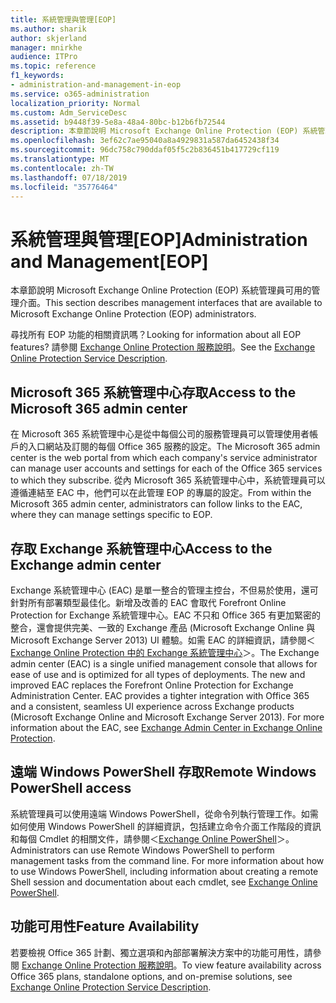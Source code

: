 ```yaml
---
title: 系統管理與管理[EOP]
ms.author: sharik
author: skjerland
manager: mnirkhe
audience: ITPro
ms.topic: reference
f1_keywords:
- administration-and-management-in-eop
ms.service: o365-administration
localization_priority: Normal
ms.custom: Adm_ServiceDesc
ms.assetid: b9448f39-5e8a-48a4-80bc-b12b6fb72544
description: 本章節說明 Microsoft Exchange Online Protection (EOP) 系統管理員可用的管理介面。
ms.openlocfilehash: 3ef62c7ae95040a8a4929831a587da6452438f34
ms.sourcegitcommit: 96dc758c790ddaf05f5c2b836451b417729cf119
ms.translationtype: MT
ms.contentlocale: zh-TW
ms.lasthandoff: 07/18/2019
ms.locfileid: "35776464"
---
```

# <a name="administration-and-managementeop"></a><span data-ttu-id="83a5f-103">系統管理與管理[EOP]</span><span class="sxs-lookup"><span data-stu-id="83a5f-103">Administration and Management[EOP]</span></span>

<span data-ttu-id="83a5f-104">本章節說明 Microsoft Exchange Online Protection (EOP) 系統管理員可用的管理介面。</span><span class="sxs-lookup"><span data-stu-id="83a5f-104">This section describes management interfaces that are available to Microsoft Exchange Online Protection (EOP) administrators.</span></span>
  
<span data-ttu-id="83a5f-105">尋找所有 EOP 功能的相關資訊嗎？</span><span class="sxs-lookup"><span data-stu-id="83a5f-105">Looking for information about all EOP features?</span></span> <span data-ttu-id="83a5f-106">請參閱 [Exchange Online Protection 服務說明](exchange-online-protection-service-description.md)。</span><span class="sxs-lookup"><span data-stu-id="83a5f-106">See the [Exchange Online Protection Service Description](exchange-online-protection-service-description.md).</span></span>
  
## <a name="access-to-the-microsoft-365-admin-center"></a><span data-ttu-id="83a5f-107">Microsoft 365 系統管理中心存取</span><span class="sxs-lookup"><span data-stu-id="83a5f-107">Access to the Microsoft 365 admin center</span></span>
<span data-ttu-id="83a5f-108"><a name="BKMK_accesstotheoffice365admincenter"> </a></span><span class="sxs-lookup"><span data-stu-id="83a5f-108"></span></span>

<span data-ttu-id="83a5f-109">在 Microsoft 365 系統管理中心是從中每個公司的服務管理員可以管理使用者帳戶的入口網站及訂閱的每個 Office 365 服務的設定。</span><span class="sxs-lookup"><span data-stu-id="83a5f-109">The Microsoft 365 admin center is the web portal from which each company's service administrator can manage user accounts and settings for each of the Office 365 services to which they subscribe.</span></span> <span data-ttu-id="83a5f-110">從內 Microsoft 365 系統管理中心中，系統管理員可以遵循連結至 EAC 中，他們可以在此管理 EOP 的專屬的設定。</span><span class="sxs-lookup"><span data-stu-id="83a5f-110">From within the Microsoft 365 admin center, administrators can follow links to the EAC, where they can manage settings specific to EOP.</span></span>
  
## <a name="access-to-the-exchange-admin-center"></a><span data-ttu-id="83a5f-111">存取 Exchange 系統管理中心</span><span class="sxs-lookup"><span data-stu-id="83a5f-111">Access to the Exchange admin center</span></span>
<span data-ttu-id="83a5f-112"><a name="BKMK_accesstotheexchangeadmincenter"> </a></span><span class="sxs-lookup"><span data-stu-id="83a5f-112"></span></span>

<span data-ttu-id="83a5f-p103">Exchange 系統管理中心 (EAC) 是單一整合的管理主控台，不但易於使用，還可針對所有部署類型最佳化。新增及改善的 EAC 會取代 Forefront Online Protection for Exchange 系統管理中心。EAC 不只和 Office 365 有更加緊密的整合，還會提供完美、一致的 Exchange 產品 (Microsoft Exchange Online 與 Microsoft Exchange Server 2013) UI 體驗。如需 EAC 的詳細資訊，請參閱＜[Exchange Online Protection 中的 Exchange 系統管理中心](https://go.microsoft.com/fwlink/p/?LinkId=282381)＞。</span><span class="sxs-lookup"><span data-stu-id="83a5f-p103">The Exchange admin center (EAC) is a single unified management console that allows for ease of use and is optimized for all types of deployments. The new and improved EAC replaces the Forefront Online Protection for Exchange Administration Center. EAC provides a tighter integration with Office 365 and a consistent, seamless UI experience across Exchange products (Microsoft Exchange Online and Microsoft Exchange Server 2013). For more information about the EAC, see [Exchange Admin Center in Exchange Online Protection](https://go.microsoft.com/fwlink/p/?LinkId=282381).</span></span>
  
## <a name="remote-windows-powershell-access"></a><span data-ttu-id="83a5f-117">遠端 Windows PowerShell 存取</span><span class="sxs-lookup"><span data-stu-id="83a5f-117">Remote Windows PowerShell access</span></span>
<span data-ttu-id="83a5f-118"><a name="BKMK_remotewindowspowershellaccess"> </a></span><span class="sxs-lookup"><span data-stu-id="83a5f-118"></span></span>

 <span data-ttu-id="83a5f-p104">系統管理員可以使用遠端 Windows PowerShell，從命令列執行管理工作。如需如何使用 Windows PowerShell 的詳細資訊，包括建立命令介面工作階段的資訊和每個 Cmdlet 的相關文件，請參閱＜[Exchange Online PowerShell](https://go.microsoft.com/fwlink/p/?LinkId=282266)＞。</span><span class="sxs-lookup"><span data-stu-id="83a5f-p104">Administrators can use Remote Windows PowerShell to perform management tasks from the command line. For more information about how to use Windows PowerShell, including information about creating a remote Shell session and documentation about each cmdlet, see [Exchange Online PowerShell](https://go.microsoft.com/fwlink/p/?LinkId=282266).</span></span>
  
## <a name="feature-availability"></a><span data-ttu-id="83a5f-121">功能可用性</span><span class="sxs-lookup"><span data-stu-id="83a5f-121">Feature Availability</span></span>
<span data-ttu-id="83a5f-122"><a name="BKMK_remotewindowspowershellaccess"> </a></span><span class="sxs-lookup"><span data-stu-id="83a5f-122"></span></span>

<span data-ttu-id="83a5f-123">若要檢視 Office 365 計劃、獨立選項和內部部署解決方案中的功能可用性，請參閱 [Exchange Online Protection 服務說明](exchange-online-protection-service-description.md)。</span><span class="sxs-lookup"><span data-stu-id="83a5f-123">To view feature availability across Office 365 plans, standalone options, and on-premise solutions, see [Exchange Online Protection Service Description](exchange-online-protection-service-description.md).</span></span>
  

